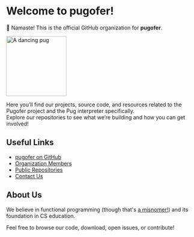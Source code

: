 # Welcome to pugofer!

👋 Namaste! This is the official GitHub organization for **pugofer**.

<!-- <img src="images/pug_image.jpg" alt="A dancing pug" width="180"> -->
<img src="https://github.com/pugofer/.github/blob/main/images/pug_image.jpg"
 alt="A dancing pug"
 width="160">

Here you’ll find our projects, source code, and resources related to the Pugofer project and the Pug interpreter specifically.  
Explore our repositories to see what we’re building and how you can get involved!

## Useful Links

- [pugofer on GitHub](https://github.com/pugofer)
- [Organization Members](https://github.com/orgs/pugofer/people)
- [Public Repositories](https://github.com/pugofer?tab=repositories)
- [Contact Us](#) <!-- Replace with your contact or website if available -->

## About Us

We believe in functional programming (though that's [a misnomer!](misnomer.md)) and its foundation in CS education.

Feel free to browse our code, download, open issues, or contribute!
